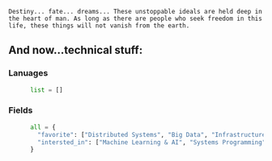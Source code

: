 ```Destiny... fate... dreams... These unstoppable ideals are held deep in the heart of man. As long as there are people who seek freedom in this life, these things will not vanish from the earth.```

## And now...technical stuff:

### Lanuages
```python
      list = []
```

### Fields
```python
      all = {
        "favorite": ["Distributed Systems", "Big Data", "Infrastructure"],
        "intersted_in": ["Machine Learning & AI", "Systems Programming"]
      }
```
